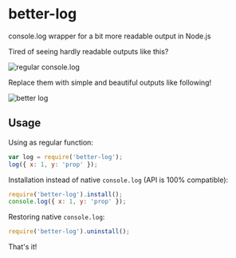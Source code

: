 # better-log

console.log wrapper for a bit more readable output in Node.js

Tired of seeing hardly readable outputs like this?

![regular console.log](https://pbs.twimg.com/media/CFmZABUW0AAqAIK.png)

Replace them with simple and beautiful outputs like following!

![better log](https://pbs.twimg.com/media/CFmZBRnWoAABjJi.png)

## Usage

Using as regular function:

```javascript
var log = require('better-log');
log({ x: 1, y: 'prop' });
```

Installation instead of native `console.log` (API is 100% compatible):

```javascript
require('better-log').install();
console.log({ x: 1, y: 'prop' });
```

Restoring native `console.log`:

```javascript
require('better-log').uninstall();
```

That's it!
